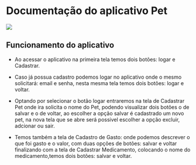 # Documentação  do aplicativo  Pet

<img src="https://user-images.githubusercontent.com/73767256/176188557-441da37b-9de6-46ba-8301-2dfc0df83f23.png">
<br> 


##  Funcionamento do aplicativo

* Ao acessar o aplicativo na primeira tela temos dois botões: logar e Cadastrar.
* Caso já possua cadastro podemos logar no aplicativo onde o mesmo solicitará: email e senha,
nesta mesma tela temos dois botões: logar e voltar.

* Optando por selecionar o botão logar entraremos na tela de Cadastrar Pet onde ira solicita o nome do Pet, podendo visualizar dois botões o de salvar e o de voltar, ao escolher a opção salvar é cadastrado um novo pet, na nova tela que se abre será possivel escolher a opção excluir, adcionar ou sair.

* Temos também a tela de Cadastro de Gasto: onde podemos descrever o que foi gasto e o valor, com duas opções de botões: salvar e voltar
finalizando com a tela de Cadastrar Medicamento, colocando o nome do medicamento,temos dois botões: salvar e voltar.               